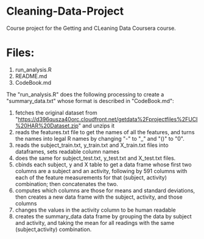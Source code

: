 # Cleaning-Data-Project
Course project for the Getting and CLeaning Data Coursera course.

# Files:
1. run_analysis.R
2. README.md
3. CodeBook.md

The "run_analysis.R" does the following processing to create a "summary_data.txt" whose format is described in "CodeBook.md":

1. fetches the original dataset from "https://d396qusza40orc.cloudfront.net/getdata%2Fprojectfiles%2FUCI%20HAR%20Dataset.zip" and unzips it
2. reads the features.txt file to get the names of all the features, and turns the names into legal R names by changing "-" to "_" and "()" to "0".
3. reads the subject_train.txt, y_train.txt and X_train.txt files into dataframes, sets readable column names
4. does the same for subject_test.txt, y_test.txt and X_test.txt files.
5. cbinds each subject, y and X table to get a data frame whose first two columns are a subject and an activity, following by 591 columns with each of the feature measurements for that (subject, activity) combination; then concatenates the two. 
6. computes which columns are those for means and standard deviations, then creates a new data frame with the subject, activity, and those columns
7. changes the values in the activity column to be human readable
8. creates the summary_data data frame by grouping the data by subject and activity, and taking the mean for all readings with the same (subject,activity) combination.



